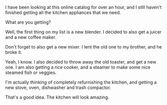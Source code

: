 I have been looking at this online catalog for over an hour, 
and I still haven't finished getting all the kitchen appliances that we need. 

What are you getting? 

Well, the first thing on my list is a new blender. 
I decided to also get a juicer and a new coffee maker.

Don't forget to also get a new mixer. 
I lent the old one to my brother, and he broke it. 

Yeah, I know. I also decided to throw away the old toaster, and get a new one. 
I am also getting a rice cooker, and a steamer to make some nice steamed fish or veggies. 

I'm actually thinking of completely refurnishing the kitchen, 
and getting a new stove, oven, dishwasher and trash compactor. 

That's a good idea. The kitchen will look amazing.
